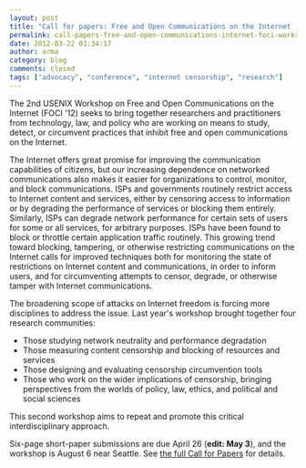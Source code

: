 ```yaml
---
layout: post
title: "Call for papers: Free and Open Communications on the Internet (FOCI) Workshop"
permalink: call-papers-free-and-open-communications-internet-foci-workshop
date: 2012-03-22 01:34:17
author: arma
category: blog
comments: closed
tags: ["advocacy", "conference", "internet censorship", "research"]
---
```


The 2nd USENIX Workshop on Free and Open Communications on the Internet (FOCI '12) seeks to bring together researchers and practitioners from technology, law, and policy who are working on means to study, detect, or circumvent practices that inhibit free and open communications on the Internet.

The Internet offers great promise for improving the communication capabilities of citizens, but our increasing dependence on networked communications also makes it easier for organizations to control, monitor, and block communications. ISPs and governments routinely restrict access to Internet content and services, either by censoring access to information or by degrading the performance of services or blocking them entirely. Similarly, ISPs can degrade network performance for certain sets of users for some or all services, for arbitrary purposes. ISPs have been found to block or throttle certain application traffic routinely. This growing trend toward blocking, tampering, or otherwise restricting communications on the Internet calls for improved techniques both for monitoring the state of restrictions on Internet content and communications, in order to inform users, and for circumventing attempts to censor, degrade, or otherwise tamper with Internet communications.

The broadening scope of attacks on Internet freedom is forcing more disciplines to address the issue. Last year's workshop brought together four research communities:

-   Those studying network neutrality and performance degradation
-   Those measuring content censorship and blocking of resources and services
-   Those designing and evaluating censorship circumvention tools
-   Those who work on the wider implications of censorship, bringing perspectives from the worlds of policy, law, ethics, and political and social sciences

This second workshop aims to repeat and promote this critical interdisciplinary approach.

Six-page short-paper submissions are due April 26 (**edit: May 3**), and the workshop is August 6 near Seattle. See [the full Call for Papers](https://www.usenix.org/conference/foci12/calls-for-papers) for details.
